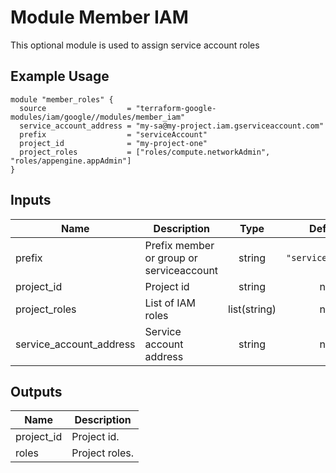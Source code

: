 # Module Member IAM

This optional module is used to assign service account roles

## Example Usage
```
module "member_roles" {
  source                  = "terraform-google-modules/iam/google//modules/member_iam"
  service_account_address = "my-sa@my-project.iam.gserviceaccount.com"
  prefix                  = "serviceAccount"
  project_id              = "my-project-one"
  project_roles           = ["roles/compute.networkAdmin", "roles/appengine.appAdmin"]
}

```

<!-- BEGINNING OF PRE-COMMIT-TERRAFORM DOCS HOOK -->
## Inputs

| Name | Description | Type | Default | Required |
|------|-------------|:----:|:-----:|:-----:|
| prefix | Prefix member or group or serviceaccount | string | `"serviceAccount"` | no |
| project\_id | Project id | string | n/a | yes |
| project\_roles | List of IAM roles | list(string) | n/a | yes |
| service\_account\_address | Service account address | string | n/a | yes |

## Outputs

| Name | Description |
|------|-------------|
| project\_id | Project id. |
| roles | Project roles. |

<!-- END OF PRE-COMMIT-TERRAFORM DOCS HOOK -->
